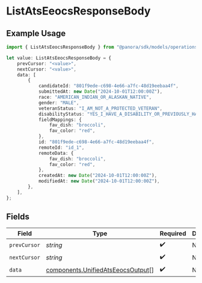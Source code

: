 # ListAtsEeocsResponseBody

## Example Usage

```typescript
import { ListAtsEeocsResponseBody } from "@panora/sdk/models/operations";

let value: ListAtsEeocsResponseBody = {
    prevCursor: "<value>",
    nextCursor: "<value>",
    data: [
        {
            candidateId: "801f9ede-c698-4e66-a7fc-48d19eebaa4f",
            submittedAt: new Date("2024-10-01T12:00:00Z"),
            race: "AMERICAN_INDIAN_OR_ALASKAN_NATIVE",
            gender: "MALE",
            veteranStatus: "I_AM_NOT_A_PROTECTED_VETERAN",
            disabilityStatus: "YES_I_HAVE_A_DISABILITY_OR_PREVIOUSLY_HAD_A_DISABILITY",
            fieldMappings: {
                fav_dish: "broccoli",
                fav_color: "red",
            },
            id: "801f9ede-c698-4e66-a7fc-48d19eebaa4f",
            remoteId: "id_1",
            remoteData: {
                fav_dish: "broccoli",
                fav_color: "red",
            },
            createdAt: new Date("2024-10-01T12:00:00Z"),
            modifiedAt: new Date("2024-10-01T12:00:00Z"),
        },
    ],
};
```

## Fields

| Field                                                                                  | Type                                                                                   | Required                                                                               | Description                                                                            |
| -------------------------------------------------------------------------------------- | -------------------------------------------------------------------------------------- | -------------------------------------------------------------------------------------- | -------------------------------------------------------------------------------------- |
| `prevCursor`                                                                           | *string*                                                                               | :heavy_check_mark:                                                                     | N/A                                                                                    |
| `nextCursor`                                                                           | *string*                                                                               | :heavy_check_mark:                                                                     | N/A                                                                                    |
| `data`                                                                                 | [components.UnifiedAtsEeocsOutput](../../models/components/unifiedatseeocsoutput.md)[] | :heavy_check_mark:                                                                     | N/A                                                                                    |